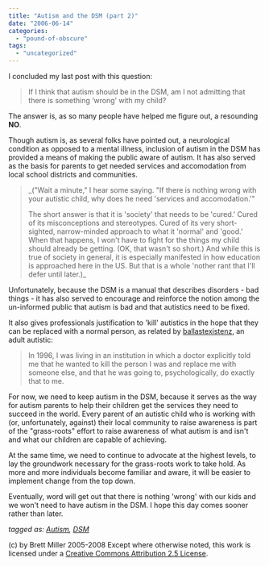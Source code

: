 ```yaml
---
title: "Autism and the DSM (part 2)"
date: "2006-06-14"
categories: 
  - "pound-of-obscure"
tags: 
  - "uncategorized"
---
```


I concluded my last post with this question:

> If I think that autism should be in the DSM, am I not admitting that there is something ‘wrong’ with my child?

The answer is, as so many people have helped me figure out, a resounding **NO**.  
  
Though autism is, as several folks have pointed out, a neurological condition as opposed to a mental illness, inclusion of autism in the DSM has provided a means of making the public aware of autism. It has also served as the basis for parents to get needed services and accomodation from local school districts and communities.

> _("Wait a minute," I hear some saying. "If there is nothing wrong with your autistic child, why does he need 'services and accomodation.'"  
>   
> The short answer is that it is 'society' that needs to be 'cured.' Cured of its misconceptions and stereotypes. Cured of its very short-sighted, narrow-minded approach to what it 'normal' and 'good.' When that happens, I won't have to fight for the things my child should already be getting. (OK, that wasn't so short.) And while this is true of society in general, it is especially manifested in how education is approached here in the US. But that is a whole 'nother rant that I'll defer until later.)_

Unfortunately, because the DSM is a manual that describes disorders - bad things - it has also served to encourage and reinforce the notion among the un-informed public that autism is bad and that autistics need to be fixed.  
  
It also gives professionals justification to 'kill' autistics in the hope that they can be replaced with a normal person, as related by [ballastexistenz](http://ballastexistenz.autistics.org/?p=125), an adult autistic:

> In 1996, I was living in an institution in which a doctor explicitly told me that he wanted to kill the person I was and replace me with someone else, and that he was going to, psychologically, do exactly that to me.

For now, we need to keep autism in the DSM, because it serves as the way for autism parents to help their children get the services they need to succeed in the world. Every parent of an autistic child who is working with (or, unfortunately, against) their local community to raise awareness is part of the "grass-roots" effort to raise awareness of what autism is and isn't and what our children are capable of achieving.  
  
At the same time, we need to continue to advocate at the highest levels, to lay the groundwork necessary for the grass-roots work to take hold. As more and more individuals become familiar and aware, it will be easier to implement change from the top down.  
  
Eventually, word will get out that there is nothing 'wrong' with our kids and we won't need to have autism in the DSM. I hope this day comes sooner rather than later.  
  
_tagged as: [Autism](http://technorati.com/tag/autism), [DSM](http://technorati.com/tag/DSM)_

(c) by Brett Miller 2005-2008 Except where otherwise noted, this work is licensed under a [Creative Commons Attribution 2.5 License](http://creativecommons.org/licenses/by/2.5/).
